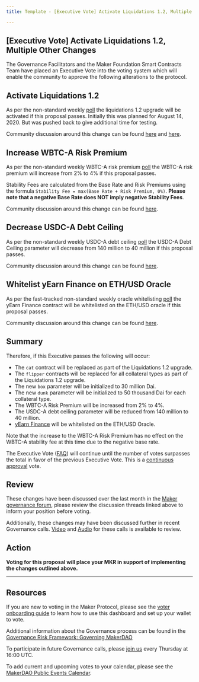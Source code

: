 ```yaml
---
title: Template - [Executive Vote] Activate Liquidations 1.2, Multiple Other Changes

---
```

## [Executive Vote] Activate Liquidations 1.2, Multiple Other Changes

The Governance Facilitators and the Maker Foundation Smart Contracts Team have placed an Executive Vote into the voting system which will enable the community to approve the following alterations to the protocol.

## Activate Liquidations 1.2

As per the non-standard weekly [poll](https://vote.makerdao.com/polling-proposal/qmzaapfn5wxrqpk8pej9bepw1gxufmmndw96kgeufomjvd) the liquidations 1.2 upgrade will be activated if this proposal passes. Initially this was planned for August 14, 2020. But was pushed back to give additional time for testing.

Community discussion around this change can be found [here](https://forum.makerdao.com/t/3592) and [here](https://forum.makerdao.com/t/liquidations-1-2-technical-details/3792).

## Increase WBTC-A Risk Premium

As per the non-standard weekly WBTC-A risk premium [poll](https://vote.makerdao.com/polling-proposal/qmegdesyr94jquarahjurtl1xyhl7ccqhyvsyvnsh9gnof) the WBTC-A risk premium will increase from 2% to 4% if this proposal passes.

Stability Fees are calculated from the Base Rate and Risk Premiums using the formula `Stability Fee = max(Base Rate + Risk Premium, 0%)`. **Please note that a negative Base Rate does NOT imply negative Stability Fees**.

Community discussion around this change can be found [here](https://forum.makerdao.com/t/3484).

## Decrease USDC-A Debt Ceiling

As per the non-standard weekly USDC-A debt ceiling [poll](https://vote.makerdao.com/polling-proposal/qmyw9g1er2uf32mbojwde8nfdjlrqyjzgyzsdhkuyutban) the USDC-A Debt Ceiling parameter will decrease from 140 million to 40 million if this proposal passes.

Community discussion around this change can be found [here](https://forum.makerdao.com/t/3738).

## Whitelist yEarn Finance on ETH/USD Oracle

As per the fast-tracked non-standard weekly oracle whitelisting [poll](https://vote.makerdao.com/polling-proposal/qmf5fpixcyutkuxdslwiymqwpfymkbh74ea4c2smjmb5ia) the yEarn Finance contract will be whitelisted on the ETH/USD oracle if this proposal passes.

Community discussion around this change can be found [here](https://forum.makerdao.com/t/3773).

## Summary

Therefore, if this Executive passes the following will occur:
- The `cat` contract will be replaced as part of the Liquidations 1.2 upgrade.
- The `flipper` contracts will be replaced for all collateral types as part of the Liquidations 1.2 upgrade.
- The new `box` parameter will be initialized to 30 million Dai.
- The new `dunk` parameter will be initialized to 50 thousand Dai for each collateral type.
- The WBTC-A Risk Premium will be increased from 2% to 4%.
- The USDC-A debt ceiling parameter will be reduced from 140 million to 40 million.
- [yEarn Finance](https://yearn.finance/) will be whitelisted on the ETH/USD Oracle.

Note that the increase to the WBTC-A Risk Premium has no effect on the WBTC-A stability fee at this time due to the negative base rate.

The Executive Vote ([FAQ](https://community-development.makerdao.com/makerdao-mcd-faqs/faqs#governance)) will continue until the number of votes surpasses the total in favor of the previous Executive Vote. This is a [continuous approval](https://community-development.makerdao.com/makerdao-mcd-faqs/faqs/governance#what-is-continuous-approval-voting) vote.

## Review

These changes have been discussed over the last month in the [Maker governance forum](https://forum.makerdao.com/), please review the discussion threads linked above to inform your position before voting.  

Additionally, these changes may have been discussed further in recent Governance calls. [Video](https://www.youtube.com/playlist?list=PLLzkWCj8ywWNq5-90-Id6VPSsrk4OWVan) and [Audio](https://soundcloud.com/makerdao/sets/governance-calls) for these calls is available to review.

## Action

**Voting for this proposal will place your MKR in support of implementing the changes outlined above.**

---

## Resources

If you are new to voting in the Maker Protocol, please see the [voter onboarding guide](https://community-development.makerdao.com/onboarding/voter-onboarding) to learn how to use this dashboard and set up your wallet to vote.

Additional information about the Governance process can be found in the [Governance Risk Framework: Governing MakerDAO](https://community-development.makerdao.com/governance/governance-risk-framework)

To participate in future Governance calls, please [join us](https://community-development.makerdao.com/governance/governance-and-risk-meetings) every Thursday at 16:00 UTC.

To add current and upcoming votes to your calendar, please see the [MakerDAO Public Events Calendar](https://calendar.google.com/calendar/embed?src=makerdao.com_3efhm2ghipksegl009ktniomdk%40group.calendar.google.com&ctz=America%2FLos_Angeles).
